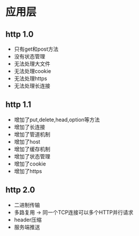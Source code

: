 # 应用层

## http 1.0
- 只有get和post方法
- 没有状态管理
- 无法处理大文件
- 无法处理cookie
- 无法处理https
- 无法处理长连接

## http 1.1
- 增加了put,delete,head,option等方法
- 增加了长连接
- 增加了管道机制
- 增加了host
- 增加了缓存机制
- 增加了状态管理
- 增加了cookie
- 增加了https

## http 2.0
- 二进制传输
- 多路复用 -> 同一个TCP连接可以多个HTTP并行请求
- header压缩
- 服务端推送
